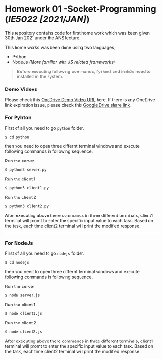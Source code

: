 # Homework 01 -Socket-Programming (_IE5022 [2021/JAN]_)
This repository contains code for first home work which was been given 30th Jan 2021 under the ANS lecture.

This home works was been done using two languages,
  - Python
  - NodeJs _(More familiar with JS related frameworks)_

> Before executing following commands, `Python3` and `NodeJs` need to installed in the system.  

### Demo Videos

Please check this [OneDrive Demo Video URL](https://mysliit-my.sharepoint.com/:v:/g/personal/ms21908538_my_sliit_lk/ERUTgwQ9wShMlLHGlALVgBABPOeMzRdCCh0oduK9bkS43g?e=HKA4ay) here. If there is any OneDrive link expiration issue, please check this [Google Drive share link](https://drive.google.com/file/d/1M9xuqMbTWYaOHWvD3Ih_cCM0M1YvWqhm/view?usp=sharing).

### For Pyhton

First of all you need to go `python` folder.

```sh
$ cd python
```
then you need to open three differnt terminal windows and execute following commands in following sequence.

Run the server

```sh
$ python3 server.py
```
Run the client 1

```sh
$ python3 client1.py
```

Run the client 2

```sh
$ python3 client2.py
```

After executing above there commands in three different terminals, client1 terminal will promt to enter the specific input value to each task. Based on the task, each time client2 terminal will print the modified response.

----

### For NodeJs

First of all you need to go `nodejs` folder.

```sh
$ cd nodejs
```
then you need to open three differnt terminal windows and execute following commands in following sequence.

Run the server

```sh
$ node server.js
```
Run the client 1

```sh
$ node client1.js
```

Run the client 2

```sh
$ node client2.js
```

After executing above there commands in three different terminals, client1 terminal will promt to enter the specific input value to each task. Based on the task, each time client2 terminal will print the modified response.
